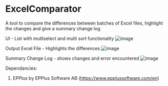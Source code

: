 # ExcelComparator
A tool to compare the differences between batches of Excel files, highlight the changes and give a summary change log

UI - List with mutliselect and multi sort functionality
![image](https://github.com/user-attachments/assets/21c1ed1d-c08a-4dd4-b93e-9477adaa7ab8)

Output Excel File - Highlights the differences
![image](https://github.com/user-attachments/assets/b015672c-f2e2-4131-ab5a-9c03c055577f)

Summary Change Log - shows changes and error encountered
![image](https://github.com/user-attachments/assets/bec6d037-6cba-4170-a7da-aeb412442cca)

Dependancies:
1. EPPlus by EPPlus Software AB (https://www.epplussoftware.com/en)
